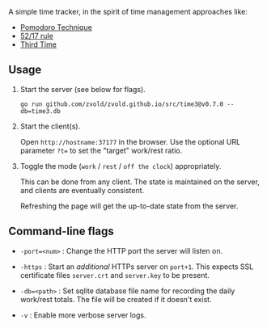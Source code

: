 A simple time tracker, in the spirit of time management approaches like:

-  [Pomodoro Technique](https://en.wikipedia.org/wiki/Pomodoro_Technique)
-  [52/17 rule](https://en.wikipedia.org/wiki/52/17_rule)
-  [Third Time](https://www.lesswrong.com/posts/RWu8eZqbwgB9zaerh/third-time-a-better-way-to-work)
## Usage

1. Start the server (see below for flags).

   ```
   go run github.com/zvold/zvold.github.io/src/time3@v0.7.0 --db=time3.db
   ```

2. Start the client(s).

    Open `http://hostname:37177` in the browser. Use the optional URL parameter `?t=` to set the "target" work/rest ratio.

3. Toggle the mode (`work` / `rest` / `off the clock`) appropriately.

    This can be done from any client. The state is maintained on the server, and clients are eventually consistent.

    Refreshing the page will get the up-to-date state from the server.

## Command-line flags

- `-port=<num>` : Change the HTTP port the server will listen on.

- `-https` : Start an _additional_ HTTPs server on `port+1`. This expects SSL certificate files `server.crt` and `server.key` to be present.

- `-db=<path>` : Set sqlite database file name for recording the daily work/rest totals. The file will be created if it doesn't exist.

- `-v` : Enable more verbose server logs.

